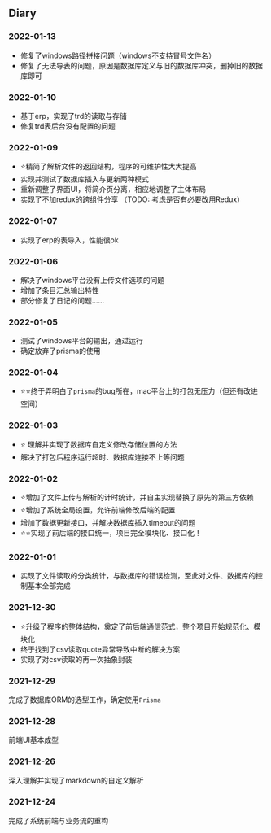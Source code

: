 ## Diary

### 2022-01-13

- 修复了windows路径拼接问题（windows不支持冒号文件名）
- 修复了无法导表的问题，原因是数据库定义与旧的数据库冲突，删掉旧的数据库即可

### 2022-01-10

- 基于erp，实现了trd的读取与存储
- 修复trd表后台没有配置的问题

### 2022-01-09

- ⭐️精简了解析文件的返回结构，程序的可维护性大大提高
- 实现并测试了数据库插入与更新两种模式
- 重新调整了界面UI，将简介页分离，相应地调整了主体布局
- 实现了不加redux的跨组件分享 （TODO: 考虑是否有必要改用Redux）

### 2022-01-07

- 实现了erp的表导入，性能很ok

### 2022-01-06

- 解决了windows平台没有上传文件选项的问题
- 增加了条目汇总输出特性
- 部分修复了日记的问题……

### 2022-01-05

- 测试了windows平台的输出，通过运行
- 确定放弃了prisma的使用

### 2022-01-04

- ⭐️⭐️终于弄明白了`prisma`的bug所在，mac平台上的打包无压力（但还有改进空间）

### 2022-01-03

- ⭐️ 理解并实现了数据库自定义修改存储位置的方法
- 解决了打包后程序运行超时、数据库连接不上等问题

### 2022-01-02

- ⭐️增加了文件上传与解析的计时统计，并自主实现替换了原先的第三方依赖
- ⭐️增加了系统全局设置，允许前端修改后端的配置
- 增加了数据更新接口，并解决数据库插入timeout的问题
- ⭐️⭐️实现了前后端的接口统一，项目完全模块化、接口化！

### 2022-01-01

- 实现了文件读取的分类统计，与数据库的错误检测，至此对文件、数据库的控制基本全部完成

### 2021-12-30

- ⭐️升级了程序的整体结构，奠定了前后端通信范式，整个项目开始规范化、模块化
- 终于找到了csv读取quote异常导致中断的解决方案
- 实现了对csv读取的再一次抽象封装

### 2021-12-29

完成了数据库ORM的选型工作，确定使用`Prisma`

### 2021-12-28

前端UI基本成型

### 2021-12-26

深入理解并实现了markdown的自定义解析

### 2021-12-24

完成了系统前端与业务流的重构
